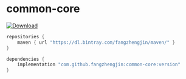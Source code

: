 # common-core

[ ![Download](https://api.bintray.com/packages/fangzhengjin/maven/common-core/images/download.svg) ](https://bintray.com/fangzhengjin/maven/common-core/_latestVersion)


```groovy
repositories {
    maven { url "https://dl.bintray.com/fangzhengjin/maven/" }
}

dependencies {
    implementation "com.github.fangzhengjin:common-core:version"
}
```
